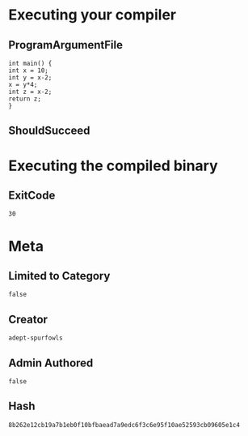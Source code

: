 # Executing your compiler

## ProgramArgumentFile

```
int main() {
int x = 10;
int y = x-2;
x = y*4;
int z = x-2;
return z;
}
```

## ShouldSucceed

# Executing the compiled binary

## ExitCode

```
30
```

# Meta

## Limited to Category

```
false
```

## Creator

```
adept-spurfowls
```

## Admin Authored

```
false
```

## Hash

```
8b262e12cb19a7b1eb0f10bfbaead7a9edc6f3c6e95f10ae52593cb09605e1c4
```

